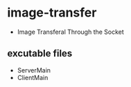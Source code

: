 # image-transfer
* Image Transferal Through the Socket
## excutable files
* ServerMain
* ClientMain
